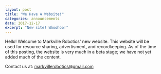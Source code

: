 ```yaml
---
layout: post
title: "We Have A Website!"
categories: announcements
date: 2017-12-17
excerpt: "New site! Whoohoo!"
---
```

Hello!
Welcome to Markville Robotics' new website. This website will be used for resource sharing, advertisment, and recordkeeping. As of the time of this posting, the website is very much in a beta stage; we have not yet added much of the content. 

Contact us at: [markvillerobotics@gmail.com]({markvillerobotics@gmail.com})
